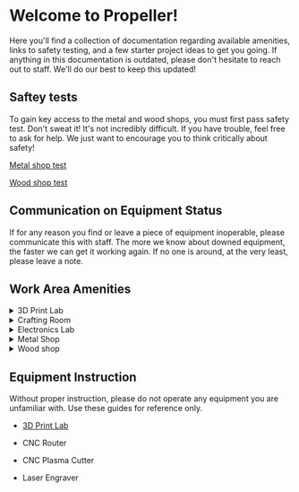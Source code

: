 # Welcome to Propeller!
Here you'll find a collection of documentation regarding available amenities, links to safety testing, and a few starter project ideas to get you going. If anything in this documentation is outdated, please don't hesitate to reach out to staff. We'll do our best to keep this updated!

## Saftey tests
To gain key access to the metal and wood shops, you must first pass safety test. Don't sweat it! It's not incredibly difficult. If you have trouble, feel free to ask for help. We just want to encourage you to think critically about safety!

[Metal shop test](https://forms.gle/etCHob8nKZrBDEWa9)

[Wood shop test](https://forms.gle/EbjPHTBsTJzL42978)

## Communication on Equipment Status
If for any reason you find or leave a piece of equipment inoperable, please communicate this with staff. The more we know about downed equipment, the faster we can get it working again. If no one is around, at the very least, please leave a note.

## Work Area Amenities
<details>
<summary>
3D Print Lab
</summary>
  <ul>
  <li>Printers </li>
    <ul>
    <li>Bambu P1S and X1C</li>
    <li>Ender Max</li>
    <li>Ender 3 (v1/v2)</li>
    </ul>
  <li><a href="./3d-print-lab">Getting Started</a></li>
  </ul>
</details>

<details>
<summary>Crafting Room</summary>
  <ul>
  <li>CO² laser engraver</li>
  <li>Cricut (vinyl cutter)</li>
  <li>Sewing machines</li>
  <li>Laminator</li>
  <li>Paper cutter</li>
  <li>Drafting table</li>
  </ul>
</details>

<details>
<summary>
Electronics Lab
</summary>

Our electronics lab doesn't get much use, so the equipment is not prioritized. You won't find the latest and greatest, but we have some tools to get by.
<ul>
<li>Oscilliscope</li>
<li>Signal generator</li>
<li>Hand soldering stations</li> 
<li>Hobby electronics kits (breadboards, sensor kits, etc)</li> 
<li>Hand tools (Dupont and JST crimpers, strippers, wire cutters, etc.)</li> 
<li>Heat guns (Heat shrink tubing)</li> 
</ul>
</details>

<details>
<summary>
Metal Shop
</summary>
<ul>   
<li>MIG welders</li>
<li>Band saws</li>
<li>Drill press</li>
<li>Bridgeport mill</li>
<li>Lathe</li>
<li>4' x 4' CNC plasma cutter</li>
</ul>
</details>

<details>
<summary>
Wood shop
</summary>
<ul>  
<li>Bosch Router Table RA1181</li>
<li>DeWalt 12” Double Bevel Sliding Arm Compound Miter Saw DWS779</li>
<li>Dewalt cordless drills and drivers</li>
<li>4' x 4' Forest CNC Router</li>
<li>Grizzly 8” Jointer Model G1018</li>
<li>Powermatic BandSaw Model 141</li>
<li>SawStop Table Saw 1.75 HP</li>
<li>Wahuda 13” Benchtop Planer Model 60100PC-WHD</li>
<li>Craftsman 16 inch variable speed Scroll Saw Model 137.216010</li>
<li>WEN Pen Lathe Variable Speed 8 inch swing Model  LA3421</li>
<li>Fisch Multi Sander</li>
<li>Rockwell 32 “Drill Press</li>
<li>Bosch Radial Sander</li>
<li>Pierce Nail Gun</li>
<li>Bauer Jigsaw</li>
</ul>
</details>

## Equipment Instruction
Without proper instruction, please do not operate any equipment you are unfamiliar with.  Use these guides for reference only.
- [3D Print Lab](./3d-print-lab)

- CNC Router

- CNC Plasma Cutter

- Laser Engraver
